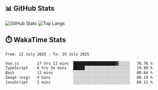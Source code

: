 ## 📊 GitHub Stats
![GitHub Stats](https://github-readme-stats.vercel.app/api?username=fe-brweb&show_icons=true&theme=shades-of-purple)
![Top Langs](https://github-readme-stats.vercel.app/api/top-langs/?username=fe-brweb&layout=compact&theme=shades-of-purple)

## ⏱️ WakaTime Stats
<!--START_SECTION:waka-->

```txt
From: 22 July 2025 - To: 29 July 2025

Vue.js        27 hrs 13 mins  ███████████████████▓░░░░░   78.76 %
TypeScript    6 hrs 54 mins   █████░░░░░░░░░░░░░░░░░░░░   19.99 %
Bash          13 mins         ░░░░░░░░░░░░░░░░░░░░░░░░░   00.64 %
Image (svg)   4 mins          ░░░░░░░░░░░░░░░░░░░░░░░░░   00.19 %
JavaScript    2 mins          ░░░░░░░░░░░░░░░░░░░░░░░░░   00.11 %
```

<!--END_SECTION:waka-->
